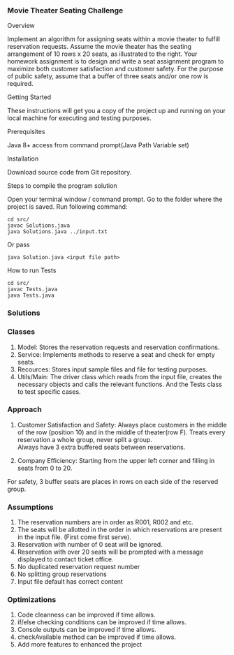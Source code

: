 ### Movie Theater Seating Challenge 

Overview

Implement an algorithm for assigning seats within a movie theater to
fulfill reservation requests. Assume the movie theater has the seating
arrangement of 10 rows x 20 seats, as illustrated to the right.
Your homework assignment is to design and write a seat assignment
program to maximize both customer satisfaction and customer
safety. For the purpose of public safety, assume that a buffer of three
seats and/or one row is required.

Getting Started

These instructions will get you a copy of the project up and running on your local machine for executing and testing purposes.

Prerequisites

Java 8+  access from command prompt(Java Path Variable set)

Installation

Download source code from Git repository.

Steps to compile the program solution

Open your terminal window / command prompt. Go to the folder where the project is saved. Run following command:

``` 
cd src/
javac Solutions.java
java Solutions.java ../input.txt

``` 
Or pass 
``` 
java Solution.java <input file path>
``` 
How to run Tests

``` 
cd src/
javac Tests.java
java Tests.java

```

### Solutions

### Classes
1. Model: Stores the reservation requests and reservation confirmations.
2. Service: Implements methods to reserve a seat and check for empty seats.
3. Recources: Stores input sample files and file for testing purposes.
4. Utils/Main: The driver class which reads from the input file, creates the necessary objects and calls the relevant functions. And the Tests class to test specific cases.  

### Approach 

1. Customer Satisfaction and Safety: 
Always place customers in the middle of the row (position 10) and in the middle of theater(row F). 
Treats every reservation a whole group, never split a group.  
Always have 3 extra buffered seats between reservations.

2. Company Efficiency: 
Starting from the upper left corner and filling in seats from 0 to 20.

For safety, 3 buffer seats are places in rows on each side of the reserved group. 

### Assumptions
1. The reservation numbers are in order as R001, R002 and etc. 
2. The seats will be allotted in the order in which reservations are present in the input file. (First come first serve).
3. Reservation with number of 0 seat will be ignored.
4. Reservation with over 20 seats will be prompted with a message displayed to contact ticket office.
5. No duplicated reservation request number
6. No splitting group reservations
7. Input file default has correct content 

### Optimizations
1. Code cleanness can be improved if time allows.
2. if/else checking conditions can be improved if time allows.
3. Console outputs can be improved if time allows. 
4. checkAvailable method can be improved if time allows. 
5. Add more features to enhanced the project